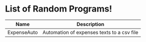 # List of Random Programs!

Name | Description
---- | -----------
ExpenseAuto | Automation of expenses texts to a csv file

